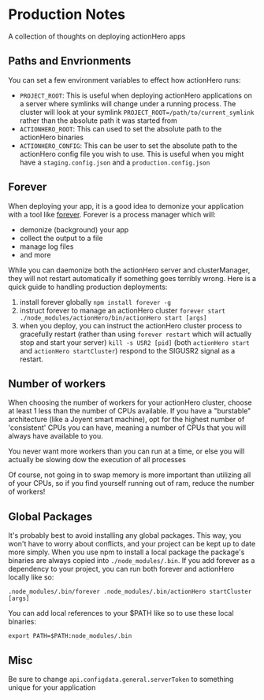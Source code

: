 # Production Notes
A collection of thoughts on deploying actionHero apps

## Paths and Envrionments

You can set a few environment variables to effect how actionHero runs:

- `PROJECT_ROOT`: This is useful when deploying actionHero applications on a server where symlinks will change under a running process.  The cluster will look at your symlink `PROJECT_ROOT=/path/to/current_symlink` rather than the absolute path it was started from
- `ACTIONHERO_ROOT`: This can used to set the absolute path to the actionHero binaries
- `ACTIONHERO_CONFIG`: This can be user to set the absolute path to the actionHero config file you wish to use.  This is useful when you might have a `staging.config.json` and a `production.config.json`


## Forever
When deploying your app, it is a good idea to demonize your application with a tool like [forever](https://github.com/nodejitsu/forever).  Forever is a process manager which will:

- demonize (background) your app
- collect the output to a file
- manage log files
- and more

While you can daemonize both the actionHero server and clusterManager, they will not restart automatically if something goes terribly wrong.  Here is a quick guide to handling production deployments:

1. install forever globally `npm install forever -g`
2. instruct forever to manage an actionHero cluster `forever start ./node_modules/actionHero/bin/actionHero start [args]`
3. when you deploy, you can instruct the actionHero cluster process to gracefully restart (rather than using `forever restart` which will actually stop and start your server) `kill -s USR2 [pid]` (both `actionHero start` and `actionHero startCluster`) respond to the SIGUSR2 signal as a restart.

## Number of workers

When choosing the number of workers for your actionHero cluster, choose at least 1 less than the number of CPUs available.  If you have a "burstable" architecture (like a Joyent smart machine), opt for the highest number of 'consistent' CPUs you can have, meaning a number of CPUs that you will always have available to you.  

You never want more workers than you can run at a time, or else you will actually be slowing dow the execution of all processes

Of course, not going in to swap memory is more important than utilizing all of your CPUs, so if you find yourself running out of ram, reduce the number of workers! 

## Global Packages

It's probably best to avoid installing any global packages.  This way, you won't have to worry about conflicts, and your project can be kept up to date more simply.  When you use npm to install a local package the package's binaries are always copied into `./node_modules/.bin`. If you add forever as a dependency to your project, you can run both forever and actionHero locally like so:

`.node_modules/.bin/forever .node_modules/.bin/actionHero startCluster [args]`

You can add local references to your $PATH like so to use these local binaries:

`export PATH=$PATH:node_modules/.bin`

## Misc

Be sure to change `api.configdata.general.serverToken` to something unique for your application